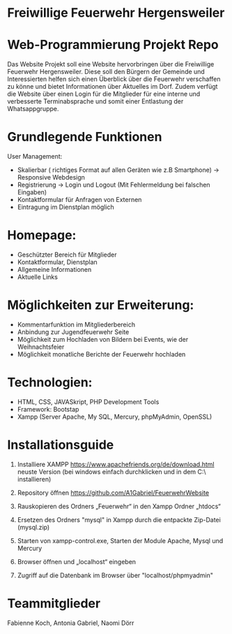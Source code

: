 # Freiwillige Feuerwehr Hergensweiler

# Web-Programmierung Projekt Repo
Das Website Projekt soll eine Website hervorbringen über die Freiwillige Feuerwehr Hergensweiler. Diese soll den Bürgern der Gemeinde und Interessierten helfen sich einen Überblick über die Feuerwehr verschaffen zu könne und bietet Informationen über Aktuelles im Dorf. 
Zudem verfügt die Website über einen Login für die Mitglieder für eine interne und verbesserte Terminabsprache und somit einer Entlastung der Whatsappgruppe.

# Grundlegende Funktionen
User Management:
- Skalierbar ( richtiges Format auf allen Geräten wie z.B Smartphone) -> Responsive Webdesign
- Registrierung -> Login und Logout (Mit Fehlermeldung bei falschen Eingaben)
- Kontaktformular für Anfragen von Externen
- Eintragung im Dienstplan möglich

# Homepage:
- Geschützter Bereich für Mitglieder
- Kontaktformular, Dienstplan
- Allgemeine Informationen
- Aktuelle Links

# Möglichkeiten zur Erweiterung:
- Kommentarfunktion im Mitgliederbereich
- Anbindung zur Jugendfeuerwehr Seite
- Möglichkeit zum Hochladen von Bildern bei Events, wie der Weihnachtsfeier
- Möglichkeit monatliche Berichte der Feuerwehr hochladen

# Technologien:
- HTML, CSS, JAVASkript, PHP Development Tools
- Framework: Bootstap
- Xampp (Server Apache, My SQL, Mercury, phpMyAdmin, OpenSSL)

# Installationsguide

1. Installiere XAMPP https://www.apachefriends.org/de/download.html neuste Version (bei windows einfach durchklicken und in dem C:\\        installieren)

2. Repository öffnen https://github.com/A1Gabriel/FeuerwehrWebsite 

3. Rauskopieren des Ordners „Feuerwehr“ in den Xampp Ordner „htdocs“ 

4. Ersetzen des Ordners "mysql" in Xampp durch die entpackte Zip-Datei (mysql.zip)

5. Starten von xampp-control.exe, Starten der Module Apache, Mysql und Mercury

6. Browser öffnen und „localhost“ eingeben 

7. Zugriff auf die Datenbank im Browser über "localhost/phpmyadmin"

# Teammitglieder
Fabienne Koch, Antonia Gabriel, Naomi Dörr
